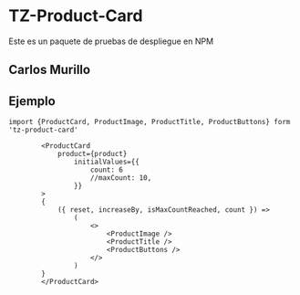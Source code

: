 # TZ-Product-Card

Este es un paquete de pruebas de despliegue en NPM

## Carlos Murillo

## Ejemplo
```
import {ProductCard, ProductImage, ProductTitle, ProductButtons} form 'tz-product-card'
```

```
		<ProductCard 
			product={product}
				initialValues={{
					count: 6
					//maxCount: 10,
				}}
		>
		{
			({ reset, increaseBy, isMaxCountReached, count }) => 
				(
					<>
						<ProductImage />
						<ProductTitle />
						<ProductButtons />
					</>
				)
		}
		</ProductCard>

```